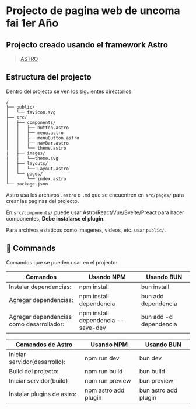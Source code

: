 # Projecto de pagina web de uncoma fai 1er Año

## Projecto creado usando el framework Astro
> [ASTRO](https://astro.build/)

## Estructura del projecto

Dentro del projecto se ven los siguientes directorios:

```text
/
├── public/
│   └── favicon.svg
├── src/
│   ├── components/
│   │   ├── button.astro
│   │   ├── menu.astro
│   │   ├── menuButton.astro
│   │   ├── navBar.astro
│   │   └── theme.astro
|   ├── images/ 
|   |   └──theme.svg
│   ├── layouts/
│   │   └── Layout.astro
│   └── pages/
│       └── index.astro
└── package.json
```

Astro usa los archivos `.astro` o `.md` que se encuentren en `src/pages/` para crear las paginas del projecto.

En `src/components/` puede usar Astro/React/Vue/Svelte/Preact para hacer componentes, **Debe instalarse el plugin**.

Para archivos estaticos como imagenes, videos, etc. usar `public/`.

## 🧞 Commands

Comandos que se pueden usar en el projecto:

| Comandos | Usando NPM | Usando BUN |
| --- | --- | --- |
| Instalar dependencias: | npm install | bun install |
| Agregar dependencias: | npm install dependencia | bun add dependencia |
| Agregar dependencias como desarrollador: | npm install dependencia --save-dev | bun add -d dependencia |

| Comandos de Astro | Usando NPM | Usando BUN |
| --- | --- | --- |
| Iniciar servidor(desarrollo): | npm run dev | bun dev |
| Build del projecto: | npm run build | bun build |
| Iniciar servidor(build) | npm run preview | bun preview |
| Instalar plugins de astro: | npm astro add plugin | bun astro add plugin |
